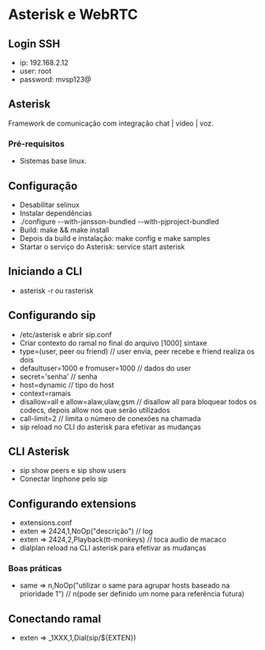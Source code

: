 # Asterisk e WebRTC

## Login SSH

- ip: 192.168.2.12
- user: root
- password: mvsp123@

## Asterisk

Framework de comunicação com integração chat | vídeo | voz.

### Pré-requisitos

- Sistemas base linux.

## Configuração

- Desabilitar selinux
- Instalar dependências
- ./configure --with-jansson-bundled --with-pjproject-bundled
- Build: make && make install
- Depois da build e instalação: make config e make samples
- Startar o serviço do Asterisk: service start asterisk

## Iniciando a CLI

- asterisk -r ou rasterisk

## Configurando sip

- /etc/asterisk e abrir sip.conf
- Criar contexto do ramal no final do arquivo \[1000] sintaxe
- type=(user, peer ou friend) // user envia, peer recebe e friend realiza os dois
- defaultuser=1000 e fromuser=1000 // dados do user
- secret='senha' // senha
- host=dynamic // tipo do host
- context=ramais
- disallow=all e allow=alaw,ulaw,gsm // disallow all para bloquear todos os codecs, depois allow nos que serão utilizados
- call-limit=2 // limita o número de conexões na chamada
- sip reload no CLI do asterisk para efetivar as mudanças

## CLI Asterisk

- sip show peers e sip show users
- Conectar linphone pelo sip

## Configurando extensions

- extensions.conf
- exten => 2424,1,NoOp("descrição") // log
- exten => 2424,2,Playback(tt-monkeys) // toca audio de macaco
- dialplan reload na CLI asterisk para efetivar as mudanças

### Boas práticas

- same => n,NoOp("utilizar o same para agrupar hosts baseado na prioridade 1") // n(pode ser definido um nome para referência futura)

## Conectando ramal

- exten => \_1XXX,1,Dial(sip/${EXTEN})
